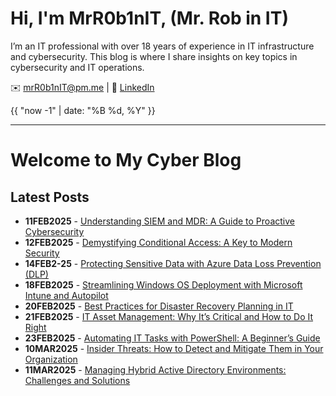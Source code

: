 # Hi, I'm MrR0b1nIT, (Mr. Rob in IT)
I’m an IT professional with over 18 years of experience in IT infrastructure and cybersecurity. This blog is where I share insights on key topics in cybersecurity and IT operations.

✉️ [mrR0b1nIT@pm.me](mailto:mrR0b1nIT@pm.me) | 🔗 [LinkedIn](https://www.linkedin.com/in/robertmoss10/)

{{ "now -1" | date: "%B %d, %Y" }}

---
# Welcome to My Cyber Blog


## Latest Posts
- **11FEB2025** - [Understanding SIEM and MDR: A Guide to Proactive Cybersecurity](siem-mdr-guide.md)
- **12FEB2025** - [Demystifying Conditional Access: A Key to Modern Security](conditional-access.md)
- **14FEB2-25** - [Protecting Sensitive Data with Azure Data Loss Prevention (DLP)](azure-dlp.md)
- **18FEB2025** - [Streamlining Windows OS Deployment with Microsoft Intune and Autopilot](intune-autopilot.md)
- **20FEB2025** - [Best Practices for Disaster Recovery Planning in IT](dr-planning.md)
- **21FEB2025** - [IT Asset Management: Why It’s Critical and How to Do It Right](asset-mgmt.md)
- **23FEB2025** - [Automating IT Tasks with PowerShell: A Beginner’s Guide](auto-ps.md)
- **10MAR2025** - [Insider Threats: How to Detect and Mitigate Them in Your Organization](inside_threat.md)
- **11MAR2025** - [Managing Hybrid Active Directory Environments: Challenges and Solutions](mg_hybrid_ad.md)
